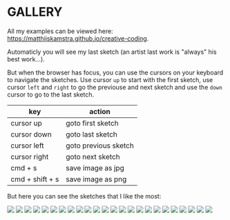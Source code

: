 # GALLERY

All my examples can be viewed here: <https://matthijskamstra.github.io/creative-coding>.

Automaticly you will see my last sketch (an artist last work is "always" his best work...).

But when the browser has focus, you can use the cursors on your keyboard to navigate the sketches.
Use cursor `up` to start with the first sketch, use cursor `left` and `right` to go the previouse and next sketch and use the `down` cursor to go to the last sketch.

key | action
--- | ---
cursor up | goto first sketch
cursor down | goto last sketch
cursor left | goto previous sketch
cursor right | goto next sketch
cmd + s | save image as jpg
cmd + shift + s | save image as png


But here you can see the sketches that I like the most:

[![](docs/img/sketch/cc004.png)](https://matthijskamstra.github.io/creative-coding/#CC004)
[![](docs/img/sketch/cc007.png)](https://matthijskamstra.github.io/creative-coding/#CC007)
[![](docs/img/sketch/cc009.png)](https://matthijskamstra.github.io/creative-coding/#CC009)
[![](docs/img/sketch/cc011.png)](https://matthijskamstra.github.io/creative-coding/#CC011)
[![](docs/img/sketch/cc012.png)](https://matthijskamstra.github.io/creative-coding/#CC012)
[![](docs/img/sketch/cc013.png)](https://matthijskamstra.github.io/creative-coding/#CC013)
[![](docs/img/sketch/cc015.png)](https://matthijskamstra.github.io/creative-coding/#CC015)
[![](docs/img/sketch/cc017.png)](https://matthijskamstra.github.io/creative-coding/#CC017)
[![](docs/img/sketch/cc018.png)](https://matthijskamstra.github.io/creative-coding/#CC018)
[![](docs/img/sketch/cc019.png)](https://matthijskamstra.github.io/creative-coding/#CC019)
[![](docs/img/sketch/cc020.png)](https://matthijskamstra.github.io/creative-coding/#CC020)
[![](docs/img/sketch/cc021.png)](https://matthijskamstra.github.io/creative-coding/#CC021)
[![](docs/img/sketch/cc022.png)](https://matthijskamstra.github.io/creative-coding/#CC022)
[![](docs/img/sketch/cc023.png)](https://matthijskamstra.github.io/creative-coding/#CC023)
[![](docs/img/sketch/cc024.png)](https://matthijskamstra.github.io/creative-coding/#CC024)
[![](docs/img/sketch/cc026.png)](https://matthijskamstra.github.io/creative-coding/#CC026)
[![](docs/img/sketch/cc027.png)](https://matthijskamstra.github.io/creative-coding/#CC027)
[![](docs/img/sketch/cc030.png)](https://matthijskamstra.github.io/creative-coding/#CC030)
[![](docs/img/sketch/cc031.png)](https://matthijskamstra.github.io/creative-coding/#CC031)
[![](docs/img/sketch/cc032.png)](https://matthijskamstra.github.io/creative-coding/#CC032)
[![](docs/img/sketch/cc033.png)](https://matthijskamstra.github.io/creative-coding/#CC033)
[![](docs/img/sketch/cc034.png)](https://matthijskamstra.github.io/creative-coding/#CC034)
[![](docs/img/sketch/cc035.png)](https://matthijskamstra.github.io/creative-coding/#CC035) 
[![](docs/img/sketch/cc036.png)](https://matthijskamstra.github.io/creative-coding/#CC036) 


